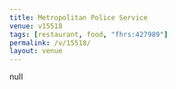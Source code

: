 ```yaml
---
title: Metropolitan Police Service
venue: v15518
tags: [restaurant, food, "fhrs:427989"]
permalink: /v/15518/
layout: venue
---
```

null